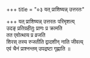 +++
title = "०३ यत् प्राशिष्यन्न् उत्तरतः"

+++
यत् प्राशिष्यन्न् उत्तरतः परिमृशत्य्  
उदङ् प्रतिग्रहीतुः प्राणः प्र क्रामति  
तत एवोत्थाय प्र व्रजति  
शिरस् तस्य रुजतीति द्वादशीन् नाति जीवत्य्  
एवं चैनं प्राश्नन्तम् उपद्रष्टा गृह्णाति ॥